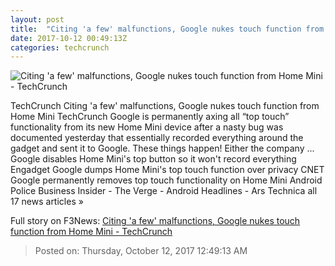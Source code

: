 ```yaml
---
layout: post
title:  "Citing 'a few' malfunctions, Google nukes touch function from Home Mini - TechCrunch"
date: 2017-10-12 00:49:13Z
categories: techcrunch
---
```


![Citing 'a few' malfunctions, Google nukes touch function from Home Mini - TechCrunch](https://tctechcrunch2011.files.wordpress.com/2017/10/google-home-mini1.jpg)

TechCrunch Citing 'a few' malfunctions, Google nukes touch function from Home Mini TechCrunch Google is permanently axing all “top touch” functionality from its new Home Mini device after a nasty bug was documented yesterday that essentially recorded everything around the gadget and sent it to Google. These things happen! Either the company ... Google disables Home Mini's top button so it won't record everything Engadget Google dumps Home Mini's top touch function over privacy CNET Google permanently removes top touch functionality on Home Mini Android Police Business Insider - The Verge - Android Headlines - Ars Technica all 17 news articles »


Full story on F3News: [Citing 'a few' malfunctions, Google nukes touch function from Home Mini - TechCrunch](http://www.f3nws.com/n/yTZZN)

> Posted on: Thursday, October 12, 2017 12:49:13 AM
